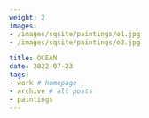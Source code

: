 ```yaml
---
weight: 2
images:
- /images/sqsite/paintings/o1.jpg
- /images/sqsite/paintings/o2.jpg

title: OCEAN
date: 2022-07-23
tags:
- work # homepage
- archive # all posts
- paintings
---
```

